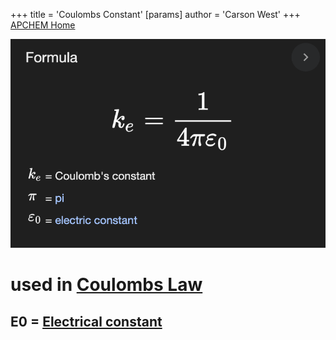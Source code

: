 +++
 title = 'Coulombs Constant'
[params]
	author = 'Carson West'
+++
[APCHEM Home](./../apchem-home/)

![Screenshot 2024-09-06 at 10.19.57 AM.png](./../screenshot-2024-09-06-at-10.19.57-am.png/)
# used in [Coulombs Law](./../coulombs-law/)

## E0 = [Electrical constant](./../electrical-constant/)
